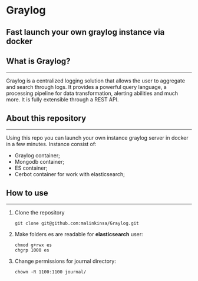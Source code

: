 # Graylog
Fast launch your own graylog instance via docker
---
## What is Graylog?
---
Graylog is a centralized logging solution that allows the user to aggregate and search through logs. It provides a powerful query language, a processing pipeline for data transformation, alerting abilities and much more. It is fully extensible through a REST API.

## About this repository
---
Using this repo you can launch your own instance graylog server in docker in a few minutes.
Instance consist of:
* Graylog container;
* Mongodb container;
* ES container;
* Cerbot container for work with elasticsearch;
## How to use
---
1. Clone the repository
    ```
    git clone git@github.com:malinkinsa/Graylog.git
    ```
2. Make folders es are readable for **elasticsearch** user:
    ```
    chmod g+rwx es
    chgrp 1000 es
    ```
3. Change permissions for journal directory:
    ```
    chown -R 1100:1100 journal/
    ```
